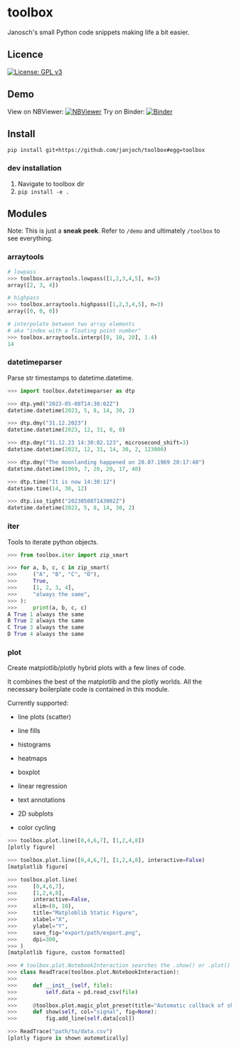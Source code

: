 # toolbox
Janosch's small Python code snippets making life a bit easier.

## Licence
[![License: GPL v3](https://img.shields.io/badge/License-GPLv3-blue.svg)](https://www.gnu.org/licenses/gpl-3.0)

## Demo
View on NBViewer: [![NBViewer](https://raw.githubusercontent.com/jupyter/design/master/logos/Badges/nbviewer_badge.svg)](https://nbviewer.org/github/janjoch/toolbox/tree/main/demo/)
Try on Binder: [![Binder](https://mybinder.org/badge_logo.svg)](https://mybinder.org/v2/gh/janjoch/toolbox/HEAD)

## Install
```pip install git+https://github.com/janjoch/toolbox#egg=toolbox```

### dev installation
1. Navigate to toolbox dir
2. ```pip install -e .```

## Modules

Note: This is just a **sneak peek**. Refer to `/demo` and ultimately `/toolbox` to see everything.

### arraytools
```python
# lowpass
>>> toolbox.arraytools.lowpass([1,2,3,4,5], n=3)
array([2, 3, 4])

# highpass
>>> toolbox.arraytools.highpass([1,2,3,4,5], n=3)
array([0, 0, 0])

# interpolate between two array elements
# aka "index with a floating point number"
>>> toolbox.arraytools.interp([0, 10, 20], 1.4)
14
```

### datetimeparser
Parse str timestamps to datetime.datetime.

```python
>>> import toolbox.datetimeparser as dtp

>>> dtp.ymd("2023-05-08T14:30:02Z")
datetime.datetime(2023, 5, 8, 14, 30, 2)

>>> dtp.dmy("31.12.2023")
datetime.datetime(2023, 12, 31, 0, 0)

>>> dtp.dmy("31.12.23 14:30:02.123", microsecond_shift=3)
datetime.datetime(2023, 12, 31, 14, 30, 2, 123000)

>>> dtp.dmy("The moonlanding happened on 20.07.1969 20:17:40")
datetime.datetime(1969, 7, 20, 20, 17, 40)

>>> dtp.time("It is now 14:30:12")
datetime.time(14, 30, 12)

>>> dtp.iso_tight("20230508T143002Z")
datetime.datetime(2023, 5, 8, 14, 30, 2)
```

### iter
Tools to iterate python objects.

```python
>>> from toolbox.iter import zip_smart

>>> for a, b, c, c in zip_smart(
>>>     ("A", "B", "C", "D"),
>>>     True,
>>>     [1, 2, 3, 4],
>>>     "always the same",
>>> ):
>>>     print(a, b, c, c)
A True 1 always the same
B True 2 always the same
C True 3 always the same
D True 4 always the same
```

### plot
Create matplotlib/plotly hybrid plots with a few lines of code.

It combines the best of the matplotlib and the plotly worlds.
All the necessary boilerplate code is contained in this module.

Currently supported:
* line plots (scatter)
* line fills
* histograms
* heatmaps
* boxplot
* linear regression

* text annotations
* 2D subplots
* color cycling

```python
>>> toolbox.plot.line([0,4,6,7], [1,2,4,8])
[plotly figure]

>>> toolbox.plot.line([0,4,6,7], [1,2,4,8], interactive=False)
[matplotlib figure]

>>> toolbox.plot.line(
>>>     [0,4,6,7],
>>>     [1,2,4,8],
>>>     interactive=False,
>>>     xlim=(0, 10),
>>>     title="Matploblib Static Figure",
>>>     xlabel="X",
>>>     ylabel="Y",
>>>     save_fig="export/path/export.png",
>>>     dpi=300,
>>> )
[matplotlib figure, custom formatted]

>>> # toolbox.plot.NotebookInteraction searches the .show() or .plot() methods for Notebook representation
>>> class ReadTrace(toolbox.plot.NotebookInteraction):
>>> 
>>>     def __init__(self, file):
>>>         self.data = pd.read_csv(file)
>>>     
>>>     @toolbox.plot.magic_plot_preset(title="Automatic callback of show() in a Jupyter notebook")
>>>     def show(self, col="signal", fig=None):
>>>         fig.add_line(self.data[col])

>>> ReadTrace("path/to/data.csv")
[plotly figure is shown automatically]
```
